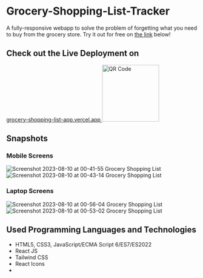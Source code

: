 # Grocery-Shopping-List-Tracker
A fully-responsive webapp to solve the problem of forgetting what you need to buy from the grocery store.
Try it out for free on [the link](https://grocery-shopping-list-app.vercel.app/) below!

## Check out the Live Deployment on
[grocery-shopping-list-app.vercel.app 
](https://grocery-shopping-list-app.vercel.app/)
<img src="https://github.com/Rami24t/Grocery-Shopping-List-Tracker/assets/103028944/8fb2d9aa-9bbb-49e1-aa7b-aa39eb403d13" alt="QR Code" width="150" height=150 /> 


## Snapshots

### Mobile Screens

![Screenshot 2023-08-10 at 00-41-55 Grocery Shopping List](https://github.com/Rami24t/Grocery-Shopping-List-Tracker/assets/103028944/cd7ec2b8-dd0d-4689-9d1c-2623d36ad06b)
![Screenshot 2023-08-10 at 00-43-14 Grocery Shopping List](https://github.com/Rami24t/Grocery-Shopping-List-Tracker/assets/103028944/fc455bf4-8f0f-4c8a-8bd5-86af7ac89755)

### Laptop Screens

![Screenshot 2023-08-10 at 00-56-04 Grocery Shopping List](https://github.com/Rami24t/Grocery-Shopping-List-Tracker/assets/103028944/39535fbe-d08f-4b6d-8080-decbe476ac6d)
![Screenshot 2023-08-10 at 00-53-02 Grocery Shopping List](https://github.com/Rami24t/Grocery-Shopping-List-Tracker/assets/103028944/ef782233-c83a-44fc-a462-5bebbae14a02)

## Used Programming Languages and Technologies

- HTML5, CSS3, JavaScript/ECMA Script 6/ES7/ES2022
- React JS
- Tailwind CSS
- React Icons
- 
